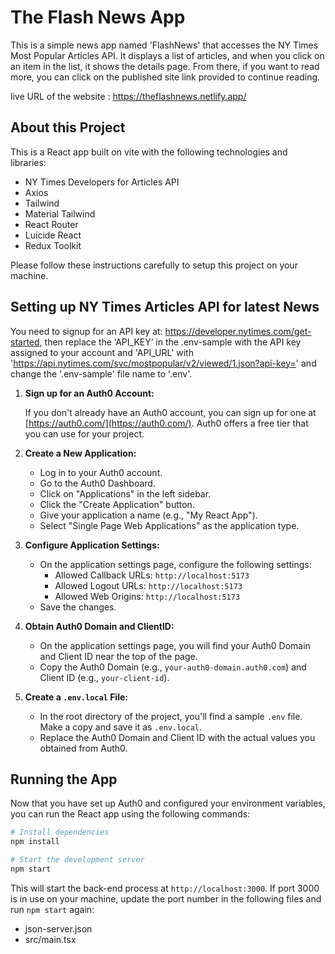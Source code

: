 # The Flash News App

This is a simple news app named 'FlashNews' that accesses the NY Times Most Popular Articles API. It displays a list of articles, and when you click on an item in the list, it shows the details page. From there, if you want to read more, you can click on the published site link provided to continue reading.

live URL of the website : https://theflashnews.netlify.app/

## About this Project

This is a React app built on vite with the following technologies and libraries:

- NY Times Developers for Articles API
- Axios
- Tailwind
- Material Tailwind
- React Router
- Luicide React
- Redux Toolkit

Please follow these instructions carefully to setup this project on your machine.

## Setting up NY Times Articles API for latest News

You need to signup for an API key at: https://developer.nytimes.com/get-started, then replace the ‘API_KEY’ in the .env-sample with the API key assigned to your account and 'API_URL' with 'https://api.nytimes.com/svc/mostpopular/v2/viewed/1.json?api-key=' and change the '.env-sample' file name to '.env'.

1. **Sign up for an Auth0 Account:**

   If you don't already have an Auth0 account, you can sign up for one at [https://auth0.com/](https://auth0.com/). Auth0 offers a free tier that you can use for your project.

2. **Create a New Application:**

   - Log in to your Auth0 account.
   - Go to the Auth0 Dashboard.
   - Click on "Applications" in the left sidebar.
   - Click the "Create Application" button.
   - Give your application a name (e.g., "My React App").
   - Select "Single Page Web Applications" as the application type.

3. **Configure Application Settings:**

   - On the application settings page, configure the following settings:
     - Allowed Callback URLs: `http://localhost:5173`
     - Allowed Logout URLs: `http://localhost:5173`
     - Allowed Web Origins: `http://localhost:5173`
   - Save the changes.

4. **Obtain Auth0 Domain and ClientID:**

   - On the application settings page, you will find your Auth0 Domain and Client ID near the top of the page.
   - Copy the Auth0 Domain (e.g., `your-auth0-domain.auth0.com`) and Client ID (e.g., `your-client-id`).

5. **Create a `.env.local` File:**

   - In the root directory of the project, you'll find a sample `.env` file. Make a copy and save it as `.env.local`.
   - Replace the Auth0 Domain and Client ID with the actual values you obtained from Auth0.

## Running the App

Now that you have set up Auth0 and configured your environment variables, you can run the React app using the following commands:

```bash
# Install dependencies
npm install

# Start the development server
npm start
```

This will start the back-end process at `http://localhost:3000`. If port 3000 is in use on your machine, update the port number in the following files and run `npm start` again:

- json-server.json
- src/main.tsx

